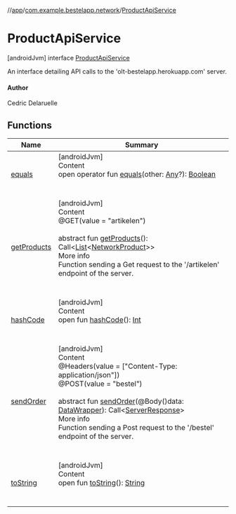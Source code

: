//[app](../../index.md)/[com.example.bestelapp.network](../index.md)/[ProductApiService](index.md)



# ProductApiService  
 [androidJvm] interface [ProductApiService](index.md)

An interface detailing API calls to the 'olt-bestelapp.herokuapp.com' server.



#### Author  


Cedric Delaruelle

   


## Functions  
  
|  Name|  Summary| 
|---|---|
| <a name="kotlin/Any/equals/#kotlin.Any?/PointingToDeclaration/"></a>[equals](../../com.example.bestelapp.repository/-product-repository/index.md#%5Bkotlin%2FAny%2Fequals%2F%23kotlin.Any%3F%2FPointingToDeclaration%2F%5D%2FFunctions%2F-1760135448)| <a name="kotlin/Any/equals/#kotlin.Any?/PointingToDeclaration/"></a>[androidJvm]  <br>Content  <br>open operator fun [equals](../../com.example.bestelapp.repository/-product-repository/index.md#%5Bkotlin%2FAny%2Fequals%2F%23kotlin.Any%3F%2FPointingToDeclaration%2F%5D%2FFunctions%2F-1760135448)(other: [Any](https://kotlinlang.org/api/latest/jvm/stdlib/kotlin/-any/index.html)?): [Boolean](https://kotlinlang.org/api/latest/jvm/stdlib/kotlin/-boolean/index.html)  <br><br><br>
| <a name="com.example.bestelapp.network/ProductApiService/getProducts/#/PointingToDeclaration/"></a>[getProducts](get-products.md)| <a name="com.example.bestelapp.network/ProductApiService/getProducts/#/PointingToDeclaration/"></a>[androidJvm]  <br>Content  <br>@GET(value = "artikelen")  <br>  <br>abstract fun [getProducts](get-products.md)(): Call<[List](https://kotlinlang.org/api/latest/jvm/stdlib/kotlin.collections/-list/index.html)<[NetworkProduct](../../com.example.bestelapp.data.product/-network-product/index.md)>>  <br>More info  <br>Function sending a Get request to the '/artikelen' endpoint of the server.  <br><br><br>
| <a name="kotlin/Any/hashCode/#/PointingToDeclaration/"></a>[hashCode](../../com.example.bestelapp.repository/-product-repository/index.md#%5Bkotlin%2FAny%2FhashCode%2F%23%2FPointingToDeclaration%2F%5D%2FFunctions%2F-1760135448)| <a name="kotlin/Any/hashCode/#/PointingToDeclaration/"></a>[androidJvm]  <br>Content  <br>open fun [hashCode](../../com.example.bestelapp.repository/-product-repository/index.md#%5Bkotlin%2FAny%2FhashCode%2F%23%2FPointingToDeclaration%2F%5D%2FFunctions%2F-1760135448)(): [Int](https://kotlinlang.org/api/latest/jvm/stdlib/kotlin/-int/index.html)  <br><br><br>
| <a name="com.example.bestelapp.network/ProductApiService/sendOrder/#com.example.bestelapp.data.datawrapper.DataWrapper/PointingToDeclaration/"></a>[sendOrder](send-order.md)| <a name="com.example.bestelapp.network/ProductApiService/sendOrder/#com.example.bestelapp.data.datawrapper.DataWrapper/PointingToDeclaration/"></a>[androidJvm]  <br>Content  <br>@Headers(value = ["Content-Type: application/json"])  <br>@POST(value = "bestel")  <br>  <br>abstract fun [sendOrder](send-order.md)(@Body()data: [DataWrapper](../../com.example.bestelapp.data.datawrapper/-data-wrapper/index.md)): Call<[ServerResponse](../../com.example.bestelapp.data.datawrapper/-server-response/index.md)>  <br>More info  <br>Function sending a Post request to the '/bestel' endpoint of the server.  <br><br><br>
| <a name="kotlin/Any/toString/#/PointingToDeclaration/"></a>[toString](../../com.example.bestelapp.repository/-product-repository/index.md#%5Bkotlin%2FAny%2FtoString%2F%23%2FPointingToDeclaration%2F%5D%2FFunctions%2F-1760135448)| <a name="kotlin/Any/toString/#/PointingToDeclaration/"></a>[androidJvm]  <br>Content  <br>open fun [toString](../../com.example.bestelapp.repository/-product-repository/index.md#%5Bkotlin%2FAny%2FtoString%2F%23%2FPointingToDeclaration%2F%5D%2FFunctions%2F-1760135448)(): [String](https://kotlinlang.org/api/latest/jvm/stdlib/kotlin/-string/index.html)  <br><br><br>


